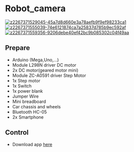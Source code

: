 # Robot_camera
<a href='https://postimg.cc/HjHSpnXj' target='_blank'><img src='https://i.postimg.cc/HjHSpnXj/z2267371529045-45a7d8d660e3a78aefb9f9ef98233ca1.png' border='0' alt='z2267371529045-45a7d8d660e3a78aefb9f9ef98233ca1'/></a>
<a href='https://postimg.cc/Lg6Bjq3T' target='_blank'><img src='https://i.postimg.cc/Lg6Bjq3T/z2267371555039-74e6121874ca7a25837d785b9ec592af.jpg' border='0' alt='z2267371555039-74e6121874ca7a25837d785b9ec592af'/></a>
<a href='https://postimg.cc/Jt1QfgCk' target='_blank'><img src='https://i.postimg.cc/Jt1QfgCk/z2267371559356-9206debe40ef42bc9b085302c04f49aa.jpg' border='0' alt='z2267371559356-9206debe40ef42bc9b085302c04f49aa'/></a>
## Prepare
- Arduino (Mega,Uno,...)
- Module L298N driver DC motor
- 2x DC motor(geared motor mini)
- Module ZC-A0591 driver Step Motor
- 1x Step motor
- 1x Switch
- 1x power blank
- Jumper Wire
- Mini breadboard
- Car chassis and wheels
- Bluetooth HC-05
- 2x Smartphone
## Control 
- Download app [here](https://play.google.com/store/apps/details?id=com.neco.desarrollo.videocontrol_free)
